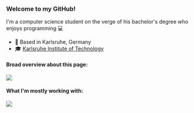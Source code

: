 ### Welcome to my GitHub!

I'm a computer science student on the verge of his bachelor's degree who enjoys programming :computer:

* :round_pushpin:	Based in Karlsruhe, Germany
* :mortar_board:	[Karlsruhe Institute of Technology](https://www.kit.edu/)

#### Broad overview about this page:

<a href="https://github.com/holtvogt">
  <img align="center" src="https://github-readme-stats.vercel.app/api?username=holtvogt&hide=contribs&show_icons=true&include_all_commits=true&count_private=true&theme=github_dark&card_width=500">
</a>

#### What I'm mostly working with:

<a href="hhttps://github.com/holtvogt">
  <img align="center" src="https://github-readme-stats.vercel.app/api/top-langs/?username=holtvogt&hide=tex&theme=github_dark&card_width=500" />
</a>
